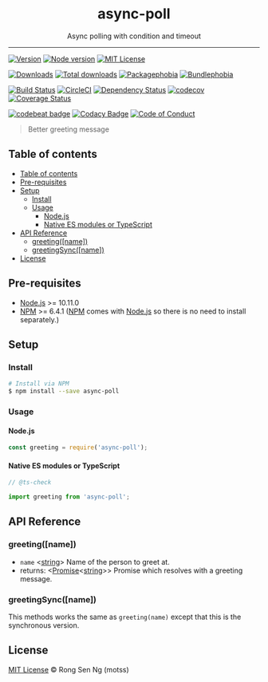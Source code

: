 <div align="center" style="text-align: center;">
  <h1 style="border-bottom: none;">async-poll</h1>

  <p>Async polling with condition and timeout</p>
</div>

<hr />

[![Version][version-badge]][version-url]
[![Node version][node-version-badge]][node-version-url]
[![MIT License][mit-license-badge]][mit-license-url]

[![Downloads][downloads-badge]][downloads-url]
[![Total downloads][total-downloads-badge]][downloads-url]
[![Packagephobia][packagephobia-badge]][packagephobia-url]
[![Bundlephobia][bundlephobia-badge]][bundlephobia-url]

[![Build Status][travis-badge]][travis-url]
[![CircleCI][circleci-badge]][circleci-url]
[![Dependency Status][daviddm-badge]][daviddm-url]
[![codecov][codecov-badge]][codecov-url]
[![Coverage Status][coveralls-badge]][coveralls-url]

[![codebeat badge][codebeat-badge]][codebeat-url]
[![Codacy Badge][codacy-badge]][codacy-url]
[![Code of Conduct][coc-badge]][coc-url]

> Better greeting message

## Table of contents

- [Table of contents](#table-of-contents)
- [Pre-requisites](#pre-requisites)
- [Setup](#setup)
  - [Install](#install)
  - [Usage](#usage)
    - [Node.js](#nodejs)
    - [Native ES modules or TypeScript](#native-es-modules-or-typescript)
- [API Reference](#api-reference)
  - [greeting([name])](#greetingname)
  - [greetingSync([name])](#greetingsyncname)
- [License](#license)

## Pre-requisites

- [Node.js][nodejs-url] >= 10.11.0
- [NPM][npm-url] >= 6.4.1 ([NPM][npm-url] comes with [Node.js][nodejs-url] so there is no need to install separately.)

## Setup

### Install

```sh
# Install via NPM
$ npm install --save async-poll
```

### Usage

#### Node.js

```js
const greeting = require('async-poll');
```

#### Native ES modules or TypeScript

```ts
// @ts-check

import greeting from 'async-poll';
```

## API Reference

### greeting([name])

- `name` <[string][string-mdn-url]> Name of the person to greet at.
- returns: <[Promise][promise-mdn-url]<[string][string-mdn-url]>> Promise which resolves with a greeting message.

### greetingSync([name])

This methods works the same as `greeting(name)` except that this is the synchronous version.

## License

[MIT License](https://motss.mit-license.org/) © Rong Sen Ng (motss)

<!-- References -->
[typescript-url]: https://github.com/Microsoft/TypeScript
[nodejs-url]: https://nodejs.org
[npm-url]: https://www.npmjs.com
[node-releases-url]: https://nodejs.org/en/download/releases

<!-- MDN -->
[array-mdn-url]: https://developer.mozilla.org/en-US/docs/Web/JavaScript/Reference/Global_Objects/Array
[boolean-mdn-url]: https://developer.mozilla.org/en-US/docs/Web/JavaScript/Reference/Global_Objects/Boolean
[function-mdn-url]: https://developer.mozilla.org/en-US/docs/Web/JavaScript/Reference/Global_Objects/Function
[map-mdn-url]: https://developer.mozilla.org/en-US/docs/Web/JavaScript/Reference/Global_Objects/Map
[number-mdn-url]: https://developer.mozilla.org/en-US/docs/Web/JavaScript/Reference/Global_Objects/Number
[object-mdn-url]: https://developer.mozilla.org/en-US/docs/Web/JavaScript/Reference/Global_Objects/Object
[promise-mdn-url]: https://developer.mozilla.org/en-US/docs/Web/JavaScript/Reference/Global_Objects/Promise
[regexp-mdn-url]: https://developer.mozilla.org/en-US/docs/Web/JavaScript/Reference/Global_Objects/RegExp
[set-mdn-url]: https://developer.mozilla.org/en-US/docs/Web/JavaScript/Reference/Global_Objects/Set
[string-mdn-url]: https://developer.mozilla.org/en-US/docs/Web/JavaScript/Reference/Global_Objects/String

<!-- Badges -->
[version-badge]: https://flat.badgen.net/npm/v/async-poll
[node-version-badge]: https://flat.badgen.net/npm/node/async-poll
[mit-license-badge]: https://flat.badgen.net/npm/license/async-poll

[downloads-badge]: https://flat.badgen.net/npm/dm/async-poll
[total-downloads-badge]: https://flat.badgen.net/npm/dt/async-poll?label=total%20downloads
[packagephobia-badge]: https://flat.badgen.net/packagephobia/install/async-poll
[bundlephobia-badge]: https://flat.badgen.net/bundlephobia/minzip/async-poll

[travis-badge]: https://flat.badgen.net/travis/motss/async-poll
[circleci-badge]: https://flat.badgen.net/circleci/github/motss/async-poll
[daviddm-badge]: https://flat.badgen.net/david/dep/motss/async-poll
[codecov-badge]: https://flat.badgen.net/codecov/c/github/motss/async-poll?label=codecov
[coveralls-badge]: https://flat.badgen.net/coveralls/c/github/motss/async-poll?label=coveralls

[codebeat-badge]: https://codebeat.co/badges/123
[codacy-badge]: https://api.codacy.com/project/badge/Grade/123
[coc-badge]: https://flat.badgen.net/badge/code%20of/conduct/pink

<!-- Links -->
[version-url]: https://www.npmjs.com/package/async-poll
[node-version-url]: https://nodejs.org/en/download
[mit-license-url]: https://github.com/motss/async-poll/blob/master/LICENSE

[downloads-url]: http://www.npmtrends.com/async-poll
[packagephobia-url]: https://packagephobia.now.sh/result?p=async-poll
[bundlephobia-url]: https://bundlephobia.com/result?p=async-poll

[travis-url]: https://travis-ci.org/motss/async-poll
[circleci-url]: https://circleci.com/gh/motss/async-poll/tree/master
[daviddm-url]: https://david-dm.org/motss/async-poll
[codecov-url]: https://codecov.io/gh/motss/async-poll
[coveralls-url]: https://coveralls.io/github/motss/async-poll?branch=master

[codebeat-url]: https://codebeat.co/projects/github-com-motss-async-poll-master
[codacy-url]: https://www.codacy.com/app/motss/async-poll?utm_source=github.com&amp;utm_medium=referral&amp;utm_content=motss/async-poll&amp;utm_campaign=Badge_Grade
[coc-url]: https://github.com/motss/async-poll/blob/master/CODE_OF_CONDUCT.md
